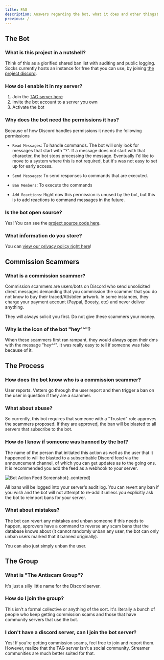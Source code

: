 ```yaml
---
title: FAQ
description: Answers regarding the bot, what it does and other things!
previous: /
---
```


## The Bot

### What is this project in a nutshell?

Think of this as a glorified shared ban list with auditing and public logging. Socks currently hosts an instance for free that you can use, by joining [the project discord](/discord).

### How do I enable it in my server?

1. Join the [TAG server here](/discord) 
2. Invite the bot account to a server you own
3. Activate the bot

### Why does the bot need the permissions it has?

Because of how Discord handles permissions it needs the following permissions

* `Read Messages`: To handle commands. The bot will only look for messages that start with "?". If a message does not start with that character, the bot stops processing the message. Eventually I'd like to move to a system where this is not required, but it's was not easy to set up for early access.

* `Send Messages`: To send responses to commands that are executed.

* `Ban Members`: To execute the commands

* `Add Reactions`: Right now this permission is unused by the bot, but this is to add reactions to command messages in the future.

### Is the bot open source?

Yes! You can see the [project source code here](https://github.com/SocksTheWolf/AntiScamBot).

### What information do you store?

You can [view our privacy policy right here](/privacy-policy)!

## Commission Scammers

### What is a commission scammer?

Commission scammers are users/bots on Discord who send unsolicited direct messages demanding that you commission the scammer that you do not know to buy their traced/AI/stolen artwork. In some instances, they charge your payment account (Paypal, Boosty, etc) and never deliver anything.

They will always solicit you first. Do not give these scammers your money.

### Why is the icon of the bot "hey^^"?

When these scammers first ran rampant, they would always open their dms with the message "hey^^". It was really easy to tell if someone was fake because of it.

## The Process

### How does the bot know who is a commission scammer?

User reports. Vetters go through the user report and then trigger a ban on the user in question if they are a scammer.

### What about abuse?

So currently, this bot requires that someone with a "Trusted" role approves the scammers proposed. If they are approved, the ban will be blasted to all servers that subscribe to the bot. 

### How do I know if someone was banned by the bot?

The name of the person that initiated this action as well as the user that it happened to will be blasted to a subscribable Discord feed via the announcement channel, of which you can get updates as to the going ons. It is recommended you add the feed as a webhook to your server.

![Bot Action Feed Screenshot](/assets/botbanchannel.png){:.centered}

All bans will be logged into your server's audit log. You can revert any ban if you wish and the bot will not attempt to re-add it unless you explicitly ask the bot to reimport bans for your server.

### What about mistakes?

The bot can revert any mistakes and unban someone if this needs to happen, approvers have a command to reverse any scam bans that the database knows about (it cannot randomly unban any user, the bot can only unban users marked that it banned originally). 

You can also just simply unban the user. 

## The Group

### What is "The Antiscam Group"?

It's just a silly little name for the Discord server.

### How do I join the group?

This isn't a formal collective or anything of the sort. It's literally a bunch of people who keep getting commission scams and those that have community servers that use the bot.

### I don't have a discord server, can I join the bot server?

Yes! If you're getting commission scams, feel free to join and report them. However, realize that the TAG server isn't a social community. Streamer communities are much better suited for that.